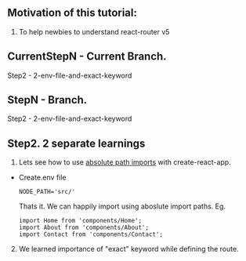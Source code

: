 ## Motivation of this tutorial:

1.  To help newbies to understand react-router v5

## CurrentStepN - Current Branch.

Step2 - 2-env-file-and-exact-keyword

## StepN - Branch.

Step2 - 2-env-file-and-exact-keyword

## Step2. 2 separate learnings

1. Lets see how to use [absolute path imports](https://medium.com/@ktruong008/absolute-imports-with-create-react-app-4338fbca7e3d) with create-react-app.

- Create.env file

  ```
  NODE_PATH='src/'
  ```

  Thats it.
  We can happily import using aboslute import paths.
  Eg.

  ```
  import Home from 'components/Home';
  import About from 'components/About';
  import Contact from 'components/Contact';

  ```

2. We learned importance of "exact" keyword while defining the route.
